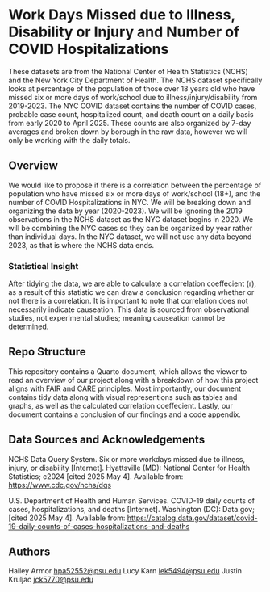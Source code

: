 # Work Days Missed due to Illness, Disability or Injury and Number of COVID Hospitalizations
These datasets are from the National Center of Health Statistics (NCHS) and the New York City Department of Health. The NCHS dataset specifically looks at percentage of the population of those over 18 years old who have missed six or more days of work/school due to illness/injury/disability from 2019-2023. The NYC COVID dataset contains the number of COVID cases, probable case count, hospitalized count, and death count on a daily basis from early 2020 to April 2025. These counts are also organized by 7-day averages and broken down by borough in the raw data, however we will only be working with the daily totals. 

## Overview
We would like to propose if there is a correlation between the percentage of population who have missed six or more days of work/school (18+), and the number of COVID Hospitalizations in NYC. We will be breaking down and organizing the data by year (2020-2023). We will be ignoring the 2019 observations in the NCHS dataset as the NYC dataset begins in 2020. We will be combining the NYC cases so they can be organized by year rather than individual days. In the NYC dataset, we will not use any data beyond 2023, as that is where the NCHS data ends. 

### Statistical Insight
After tidying the data, we are able to calculate a correlation coeffecient (r), as a result of this statistic we can draw a conclusion regarding whether or not there is a correlation. It is important to note that correlation does not necessarily indicate causeation. This data is sourced from observational studies, not experimental studies; meaning causeation cannot be determined. 
## Repo Structure
This repository contains a Quarto document, which allows the viewer to read an overview of our project along with a breakdown of how this project aligns with FAIR and CARE principles. Most importantly, our document contains tidy data along with visual representions such as tables and graphs, as well as the calculated correlation coeffecient. Lastly, our document contains a conclusion of our findings and a code appendix.

## Data Sources and Acknowledgements

NCHS Data Query System. Six or more workdays missed due to illness, injury, or disability [Internet]. Hyattsville (MD): National Center for Health Statistics; c2024 [cited 2025 May 4]. Available from: https://www.cdc.gov/nchs/dqs

U.S. Department of Health and Human Services. COVID-19 daily counts of cases, hospitalizations, and deaths [Internet]. Washington (DC): Data.gov; [cited 2025 May 4]. Available from: https://catalog.data.gov/dataset/covid-19-daily-counts-of-cases-hospitalizations-and-deaths

## Authors

Hailey Armor hpa52552@psu.edu
Lucy Karn lek5494@psu.edu
Justin Kruljac jck5770@psu.edu

